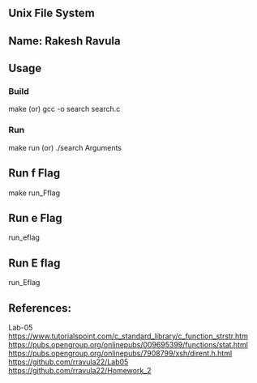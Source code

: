 ## Unix File System

## Name: Rakesh Ravula


## Usage

### Build
make (or) gcc -o search search.c

### Run
make run (or) ./search Arguments

## Run f Flag
make run_Fflag

## Run e Flag
run_eflag

## Run E flag
run_Eflag

## References: 
Lab-05
https://www.tutorialspoint.com/c_standard_library/c_function_strstr.htm
https://pubs.opengroup.org/onlinepubs/009695399/functions/stat.html
https://pubs.opengroup.org/onlinepubs/7908799/xsh/dirent.h.html
https://github.com/rravula22/Lab05
https://github.com/rravula22/Homework_2


